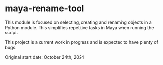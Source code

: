 # maya-rename-tool
This module is focused on selecting, creating and renaming objects in a Python module. 
This simplifies repetitive tasks in Maya when running the script. 

This project is a current work in progress and is expected to have plenty of bugs.

Original start date: October 24th, 2024

